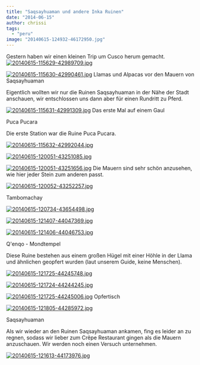 ```yaml
---
title: "Saqsayhuaman und andere Inka Ruinen"
date: "2014-06-15"
author: chrissi
tags: 
  - "peru"
image: "20140615-124932-46172950.jpg"
---
```


Gestern haben wir einen kleinen Trip um Cusco herum gemacht. [![20140615-115629-42989709.jpg](images/20140615-115629-42989709.jpg)](https://hafenstrand.wordpress.com/wp-content/uploads/2014/06/20140615-115629-42989709.jpg)

[![20140615-115630-42990461.jpg](images/20140615-115630-42990461.jpg)](https://hafenstrand.wordpress.com/wp-content/uploads/2014/06/20140615-115630-42990461.jpg) Llamas und Alpacas vor den Mauern von Saqsayhuaman

Eigentlich wollten wir nur die Ruinen Saqsayhuaman in der Nähe der Stadt anschauen, wir entschlossen uns dann aber für einen Rundritt zu Pferd.

[![20140615-115631-42991309.jpg](images/20140615-115631-42991309.jpg)](https://hafenstrand.wordpress.com/wp-content/uploads/2014/06/20140615-115631-42991309.jpg) Das erste Mal auf einem Gaul

Puca Pucara

Die erste Station war die Ruine Puca Pucara.

[![20140615-115632-42992044.jpg](images/20140615-115632-42992044.jpg)](https://hafenstrand.wordpress.com/wp-content/uploads/2014/06/20140615-115632-42992044.jpg)

[![20140615-120051-43251085.jpg](images/20140615-120051-43251085.jpg)](https://hafenstrand.wordpress.com/wp-content/uploads/2014/06/20140615-120051-43251085.jpg)

[![20140615-120051-43251656.jpg](images/20140615-120051-43251656.jpg)](https://hafenstrand.wordpress.com/wp-content/uploads/2014/06/20140615-120051-43251656.jpg) Die Mauern sind sehr schön anzusehen, wie hier jeder Stein zum anderen passt.

[![20140615-120052-43252257.jpg](images/20140615-120052-43252257.jpg)](https://hafenstrand.wordpress.com/wp-content/uploads/2014/06/20140615-120052-43252257.jpg)

Tambomachay

[![20140615-120734-43654498.jpg](images/20140615-120734-43654498.jpg)](https://hafenstrand.wordpress.com/wp-content/uploads/2014/06/20140615-120734-43654498.jpg)

[![20140615-121407-44047369.jpg](images/20140615-121407-44047369.jpg)](https://hafenstrand.wordpress.com/wp-content/uploads/2014/06/20140615-121407-44047369.jpg)

[![20140615-121406-44046753.jpg](images/20140615-121406-44046753.jpg)](https://hafenstrand.wordpress.com/wp-content/uploads/2014/06/20140615-121406-44046753.jpg)

Q'enqo - Mondtempel

Diese Ruine bestehen aus einem großen Hügel mit einer Höhle in der Llama und ähnlichen geopfert wurden (laut unserem Guide, keine Menschen).

[![20140615-121725-44245748.jpg](images/20140615-121725-44245748.jpg)](https://hafenstrand.wordpress.com/wp-content/uploads/2014/06/20140615-121725-44245748.jpg)

[![20140615-121724-44244245.jpg](images/20140615-121724-44244245.jpg)](https://hafenstrand.wordpress.com/wp-content/uploads/2014/06/20140615-121724-44244245.jpg)

[![20140615-121725-44245006.jpg](images/20140615-121725-44245006.jpg)](https://hafenstrand.wordpress.com/wp-content/uploads/2014/06/20140615-121725-44245006.jpg) Opfertisch

[![20140615-121805-44285972.jpg](images/20140615-121805-44285972.jpg)](https://hafenstrand.wordpress.com/wp-content/uploads/2014/06/20140615-121805-44285972.jpg)

Saqsayhuaman

Als wir wieder an den Ruinen Saqsayhuaman ankamen, fing es leider an zu regnen, sodass wir lieber zum Crêpe Restaurant gingen als die Mauern anzuschauen. Wir werden noch einen Versuch unternehmen.

[![20140615-121613-44173976.jpg](images/20140615-121613-44173976.jpg)](https://hafenstrand.wordpress.com/wp-content/uploads/2014/06/20140615-121613-44173976.jpg)
